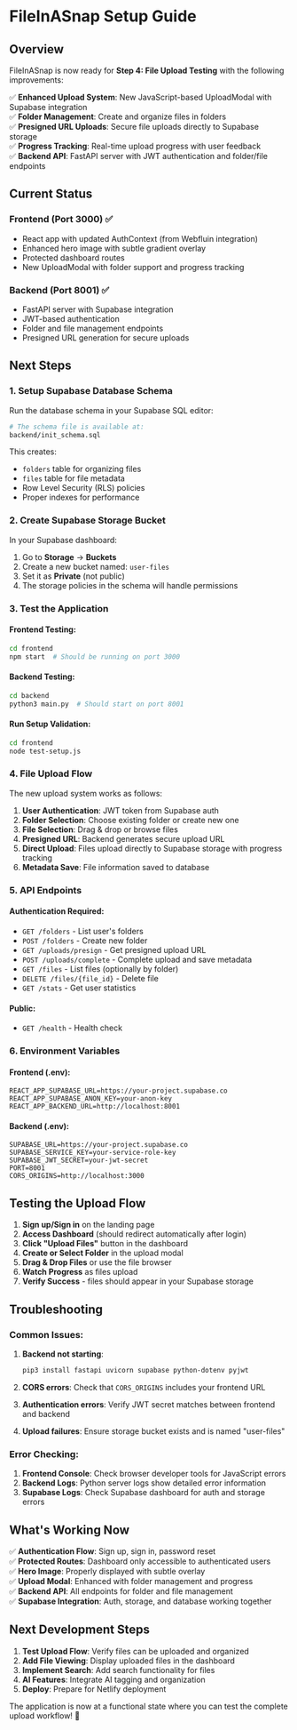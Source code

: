 # FileInASnap Setup Guide

## Overview

FileInASnap is now ready for **Step 4: File Upload Testing** with the following improvements:

✅ **Enhanced Upload System**: New JavaScript-based UploadModal with Supabase integration  
✅ **Folder Management**: Create and organize files in folders  
✅ **Presigned URL Uploads**: Secure file uploads directly to Supabase storage  
✅ **Progress Tracking**: Real-time upload progress with user feedback  
✅ **Backend API**: FastAPI server with JWT authentication and folder/file endpoints  

## Current Status

### Frontend (Port 3000) ✅
- React app with updated AuthContext (from Webfluin integration)
- Enhanced hero image with subtle gradient overlay
- Protected dashboard routes
- New UploadModal with folder support and progress tracking

### Backend (Port 8001) ✅
- FastAPI server with Supabase integration
- JWT-based authentication
- Folder and file management endpoints
- Presigned URL generation for secure uploads

## Next Steps

### 1. Setup Supabase Database Schema

Run the database schema in your Supabase SQL editor:

```bash
# The schema file is available at:
backend/init_schema.sql
```

This creates:
- `folders` table for organizing files
- `files` table for file metadata
- Row Level Security (RLS) policies
- Proper indexes for performance

### 2. Create Supabase Storage Bucket

In your Supabase dashboard:

1. Go to **Storage** → **Buckets**
2. Create a new bucket named: `user-files`
3. Set it as **Private** (not public)
4. The storage policies in the schema will handle permissions

### 3. Test the Application

#### Frontend Testing:
```bash
cd frontend
npm start  # Should be running on port 3000
```

#### Backend Testing:
```bash
cd backend
python3 main.py  # Should start on port 8001
```

#### Run Setup Validation:
```bash
cd frontend
node test-setup.js
```

### 4. File Upload Flow

The new upload system works as follows:

1. **User Authentication**: JWT token from Supabase auth
2. **Folder Selection**: Choose existing folder or create new one
3. **File Selection**: Drag & drop or browse files
4. **Presigned URL**: Backend generates secure upload URL
5. **Direct Upload**: Files upload directly to Supabase storage with progress tracking
6. **Metadata Save**: File information saved to database

### 5. API Endpoints

#### Authentication Required:
- `GET /folders` - List user's folders
- `POST /folders` - Create new folder  
- `GET /uploads/presign` - Get presigned upload URL
- `POST /uploads/complete` - Complete upload and save metadata
- `GET /files` - List files (optionally by folder)
- `DELETE /files/{file_id}` - Delete file
- `GET /stats` - Get user statistics

#### Public:
- `GET /health` - Health check

### 6. Environment Variables

#### Frontend (.env):
```env
REACT_APP_SUPABASE_URL=https://your-project.supabase.co
REACT_APP_SUPABASE_ANON_KEY=your-anon-key
REACT_APP_BACKEND_URL=http://localhost:8001
```

#### Backend (.env):
```env
SUPABASE_URL=https://your-project.supabase.co
SUPABASE_SERVICE_KEY=your-service-role-key
SUPABASE_JWT_SECRET=your-jwt-secret
PORT=8001
CORS_ORIGINS=http://localhost:3000
```

## Testing the Upload Flow

1. **Sign up/Sign in** on the landing page
2. **Access Dashboard** (should redirect automatically after login)
3. **Click "Upload Files"** button in the dashboard
4. **Create or Select Folder** in the upload modal
5. **Drag & Drop Files** or use the file browser
6. **Watch Progress** as files upload
7. **Verify Success** - files should appear in your Supabase storage

## Troubleshooting

### Common Issues:

1. **Backend not starting**: 
   ```bash
   pip3 install fastapi uvicorn supabase python-dotenv pyjwt
   ```

2. **CORS errors**: Check that `CORS_ORIGINS` includes your frontend URL

3. **Authentication errors**: Verify JWT secret matches between frontend and backend

4. **Upload failures**: Ensure storage bucket exists and is named "user-files"

### Error Checking:

1. **Frontend Console**: Check browser developer tools for JavaScript errors
2. **Backend Logs**: Python server logs show detailed error information
3. **Supabase Logs**: Check Supabase dashboard for auth and storage errors

## What's Working Now

✅ **Authentication Flow**: Sign up, sign in, password reset  
✅ **Protected Routes**: Dashboard only accessible to authenticated users  
✅ **Hero Image**: Properly displayed with subtle overlay  
✅ **Upload Modal**: Enhanced with folder management and progress  
✅ **Backend API**: All endpoints for folder and file management  
✅ **Supabase Integration**: Auth, storage, and database working together  

## Next Development Steps

1. **Test Upload Flow**: Verify files can be uploaded and organized
2. **Add File Viewing**: Display uploaded files in the dashboard
3. **Implement Search**: Add search functionality for files
4. **AI Features**: Integrate AI tagging and organization
5. **Deploy**: Prepare for Netlify deployment

The application is now at a functional state where you can test the complete upload workflow! 🚀
